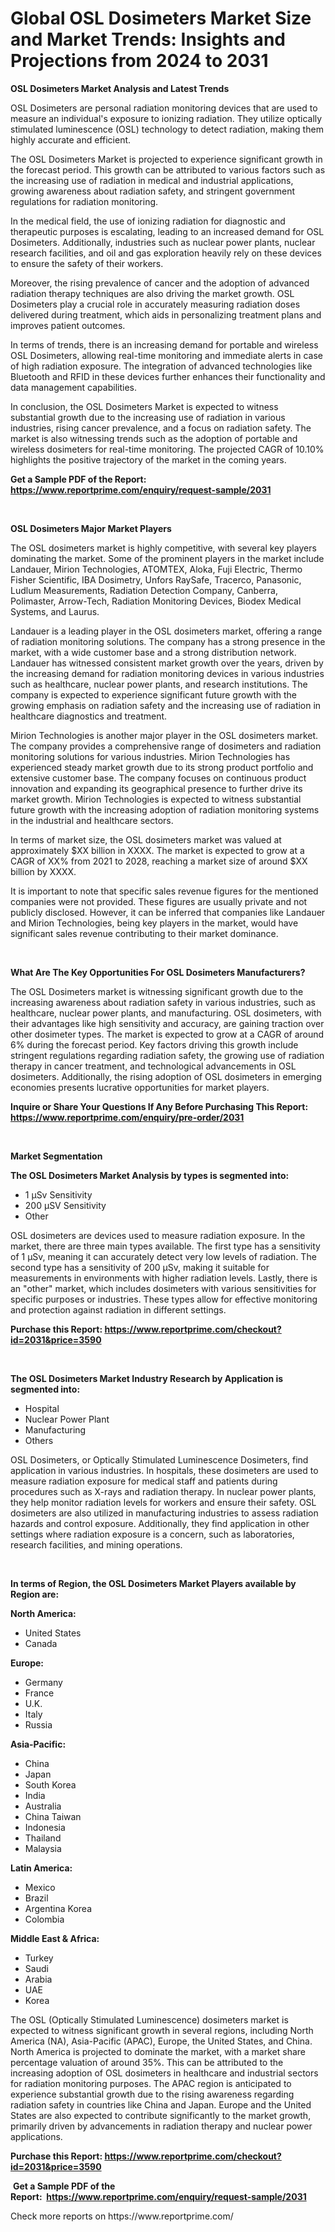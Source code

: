 <p><h1>Global OSL Dosimeters Market Size and Market Trends: Insights and Projections from 2024 to 2031</h1></p><p><strong>OSL Dosimeters Market Analysis and Latest Trends</strong></p>
<p><p>OSL Dosimeters are personal radiation monitoring devices that are used to measure an individual's exposure to ionizing radiation. They utilize optically stimulated luminescence (OSL) technology to detect radiation, making them highly accurate and efficient.</p><p>The OSL Dosimeters Market is projected to experience significant growth in the forecast period. This growth can be attributed to various factors such as the increasing use of radiation in medical and industrial applications, growing awareness about radiation safety, and stringent government regulations for radiation monitoring.</p><p>In the medical field, the use of ionizing radiation for diagnostic and therapeutic purposes is escalating, leading to an increased demand for OSL Dosimeters. Additionally, industries such as nuclear power plants, nuclear research facilities, and oil and gas exploration heavily rely on these devices to ensure the safety of their workers.</p><p>Moreover, the rising prevalence of cancer and the adoption of advanced radiation therapy techniques are also driving the market growth. OSL Dosimeters play a crucial role in accurately measuring radiation doses delivered during treatment, which aids in personalizing treatment plans and improves patient outcomes.</p><p>In terms of trends, there is an increasing demand for portable and wireless OSL Dosimeters, allowing real-time monitoring and immediate alerts in case of high radiation exposure. The integration of advanced technologies like Bluetooth and RFID in these devices further enhances their functionality and data management capabilities.</p><p>In conclusion, the OSL Dosimeters Market is expected to witness substantial growth due to the increasing use of radiation in various industries, rising cancer prevalence, and a focus on radiation safety. The market is also witnessing trends such as the adoption of portable and wireless dosimeters for real-time monitoring. The projected CAGR of 10.10% highlights the positive trajectory of the market in the coming years.</p></p>
<p><strong>Get a Sample PDF of the Report:&nbsp; <a href="https://www.reportprime.com/enquiry/request-sample/2031">https://www.reportprime.com/enquiry/request-sample/2031</a></strong></p>
<p>&nbsp;</p>
<p><strong>OSL Dosimeters Major Market Players</strong></p>
<p><p>The OSL dosimeters market is highly competitive, with several key players dominating the market. Some of the prominent players in the market include Landauer, Mirion Technologies, ATOMTEX, Aloka, Fuji Electric, Thermo Fisher Scientific, IBA Dosimetry, Unfors RaySafe, Tracerco, Panasonic, Ludlum Measurements, Radiation Detection Company, Canberra, Polimaster, Arrow-Tech, Radiation Monitoring Devices, Biodex Medical Systems, and Laurus.</p><p>Landauer is a leading player in the OSL dosimeters market, offering a range of radiation monitoring solutions. The company has a strong presence in the market, with a wide customer base and a strong distribution network. Landauer has witnessed consistent market growth over the years, driven by the increasing demand for radiation monitoring devices in various industries such as healthcare, nuclear power plants, and research institutions. The company is expected to experience significant future growth with the growing emphasis on radiation safety and the increasing use of radiation in healthcare diagnostics and treatment.</p><p>Mirion Technologies is another major player in the OSL dosimeters market. The company provides a comprehensive range of dosimeters and radiation monitoring solutions for various industries. Mirion Technologies has experienced steady market growth due to its strong product portfolio and extensive customer base. The company focuses on continuous product innovation and expanding its geographical presence to further drive its market growth. Mirion Technologies is expected to witness substantial future growth with the increasing adoption of radiation monitoring systems in the industrial and healthcare sectors.</p><p>In terms of market size, the OSL dosimeters market was valued at approximately $XX billion in XXXX. The market is expected to grow at a CAGR of XX% from 2021 to 2028, reaching a market size of around $XX billion by XXXX.</p><p>It is important to note that specific sales revenue figures for the mentioned companies were not provided. These figures are usually private and not publicly disclosed. However, it can be inferred that companies like Landauer and Mirion Technologies, being key players in the market, would have significant sales revenue contributing to their market dominance.</p></p>
<p>&nbsp;</p>
<p><strong>What Are The Key Opportunities For OSL Dosimeters Manufacturers?</strong></p>
<p><p>The OSL Dosimeters market is witnessing significant growth due to the increasing awareness about radiation safety in various industries, such as healthcare, nuclear power plants, and manufacturing. OSL dosimeters, with their advantages like high sensitivity and accuracy, are gaining traction over other dosimeter types. The market is expected to grow at a CAGR of around 6% during the forecast period. Key factors driving this growth include stringent regulations regarding radiation safety, the growing use of radiation therapy in cancer treatment, and technological advancements in OSL dosimeters. Additionally, the rising adoption of OSL dosimeters in emerging economies presents lucrative opportunities for market players.</p></p>
<p><strong>Inquire or Share Your Questions If Any Before Purchasing This Report: <a href="https://www.reportprime.com/enquiry/pre-order/2031">https://www.reportprime.com/enquiry/pre-order/2031</a></strong></p>
<p>&nbsp;</p>
<p><strong>Market Segmentation</strong></p>
<p><strong>The OSL Dosimeters Market Analysis by types is segmented into:</strong></p>
<p><ul><li>1 μSv Sensitivity</li><li>200 μSV Sensitivity</li><li>Other</li></ul></p>
<p><p>OSL dosimeters are devices used to measure radiation exposure. In the market, there are three main types available. The first type has a sensitivity of 1 μSv, meaning it can accurately detect very low levels of radiation. The second type has a sensitivity of 200 μSv, making it suitable for measurements in environments with higher radiation levels. Lastly, there is an "other" market, which includes dosimeters with various sensitivities for specific purposes or industries. These types allow for effective monitoring and protection against radiation in different settings.</p></p>
<p><strong>Purchase this Report:&nbsp;<a href="https://www.reportprime.com/checkout?id=2031&price=3590">https://www.reportprime.com/checkout?id=2031&price=3590</a></strong></p>
<p>&nbsp;</p>
<p><strong>The OSL Dosimeters Market Industry Research by Application is segmented into:</strong></p>
<p><ul><li>Hospital</li><li>Nuclear Power Plant</li><li>Manufacturing</li><li>Others</li></ul></p>
<p><p>OSL Dosimeters, or Optically Stimulated Luminescence Dosimeters, find application in various industries. In hospitals, these dosimeters are used to measure radiation exposure for medical staff and patients during procedures such as X-rays and radiation therapy. In nuclear power plants, they help monitor radiation levels for workers and ensure their safety. OSL dosimeters are also utilized in manufacturing industries to assess radiation hazards and control exposure. Additionally, they find application in other settings where radiation exposure is a concern, such as laboratories, research facilities, and mining operations.</p></p>
<p>&nbsp;</p>
<p><strong>In terms of Region, the OSL Dosimeters Market Players available by Region are:</strong></p>
<p>
    <p> <strong> North America: </strong>
        <ul>
            <li>United States</li>
            <li>Canada</li>
        </ul>
        </p> 
    <p> <strong> Europe: </strong>
        <ul>
            <li>Germany</li>
            <li>France</li>
            <li>U.K.</li>
            <li>Italy</li>
            <li>Russia</li>
        </ul>
        </p> 
    <p> <strong> Asia-Pacific: </strong>
        <ul>
            <li>China</li>
            <li>Japan</li>
            <li>South Korea</li>
            <li>India</li>
            <li>Australia</li>
            <li>China Taiwan</li>
            <li>Indonesia</li>
            <li>Thailand</li>
            <li>Malaysia</li>
        </ul>
        </p> 
    <p> <strong> Latin America: </strong>
        <ul>
            <li>Mexico</li>
            <li>Brazil</li>
            <li>Argentina Korea</li>
            <li>Colombia</li>
        </ul>
        </p> 
    <p> <strong> Middle East & Africa: </strong>
        <ul>
            <li>Turkey</li>
            <li>Saudi</li>
            <li>Arabia</li>
            <li>UAE</li>
            <li>Korea</li>
        </ul>
    </p>
    </p>
<p><p>The OSL (Optically Stimulated Luminescence) dosimeters market is expected to witness significant growth in several regions, including North America (NA), Asia-Pacific (APAC), Europe, the United States, and China. North America is projected to dominate the market, with a market share percentage valuation of around 35%. This can be attributed to the increasing adoption of OSL dosimeters in healthcare and industrial sectors for radiation monitoring purposes. The APAC region is anticipated to experience substantial growth due to the rising awareness regarding radiation safety in countries like China and Japan. Europe and the United States are also expected to contribute significantly to the market growth, primarily driven by advancements in radiation therapy and nuclear power applications.</p></p>
<p><strong>Purchase this Report: <a href="https://www.reportprime.com/checkout?id=2031&price=3590">https://www.reportprime.com/checkout?id=2031&price=3590</a></strong></p>
<p>&nbsp;<strong>Get a Sample PDF of the Report:&nbsp;&nbsp;<a href="https://www.reportprime.com/enquiry/request-sample/2031">https://www.reportprime.com/enquiry/request-sample/2031</a></strong></p>
<p><strong></strong></p>
<p>Check more reports on https://www.reportprime.com/</p>